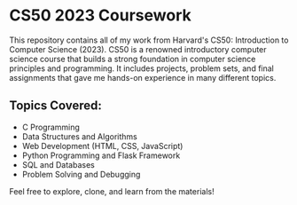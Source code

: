 # CS50 2023 Coursework
This repository contains all of my work from Harvard's CS50: Introduction to Computer Science (2023). CS50 is a renowned introductory computer science course that builds a strong foundation in computer science principles and programming. It includes projects, problem sets, and final assignments that gave me hands-on experience in many different topics.

## Topics Covered:
* C Programming
* Data Structures and Algorithms
* Web Development (HTML, CSS, JavaScript)
* Python Programming and Flask Framework
* SQL and Databases
* Problem Solving and Debugging

Feel free to explore, clone, and learn from the materials!
